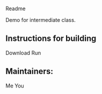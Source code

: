 Readme

Demo for intermediate class.

## Instructions for building

Download
Run

## Maintainers:

Me
You
